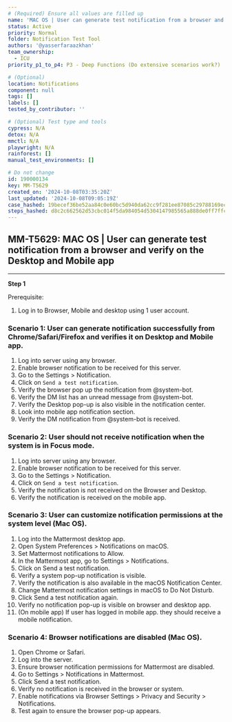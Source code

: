 ```yaml
---
# (Required) Ensure all values are filled up
name: 'MAC OS | User can generate test notification from a browser and verify on the Desktop and Mobile app'
status: Active
priority: Normal
folder: Notification Test Tool
authors: '@yasserfaraazkhan'
team_ownership:
  - ICU
priority_p1_to_p4: P3 - Deep Functions (Do extensive scenarios work?)

# (Optional)
location: Notifications
component: null
tags: []
labels: []
tested_by_contributor: ''

# (Optional) Test type and tools
cypress: N/A
detox: N/A
mmctl: N/A
playwright: N/A
rainforest: []
manual_test_environments: []

# Do not change
id: 190000134
key: MM-T5629
created_on: '2024-10-08T03:35:20Z'
last_updated: '2024-10-08T09:05:19Z'
case_hashed: 19becef36be52aa84c0e60bc5d940da62cc9f281ee87085c29788169ec26ba51bdc6a6af899ab61244dfd8c844c29546
steps_hashed: d8c2c662562d53cbc014f5da984054d5304147985565a888de0ff7ffcfdc68b675ba1d2b994f2d0709251386d208dc9d
---
```


<!-- (Auto-generated) Based on frontmatter's "key" and "name" -->

## MM-T5629: MAC OS | User can generate test notification from a browser and verify on the Desktop and Mobile app

---

**Step 1**

Prerequisite:

1. Log in to Browser, Mobile and desktop using 1 user account.

### Scenario 1: User can generate notification successfully from Chrome/Safari/Firefox and verifies it on Desktop and Mobile app.

1. Log into server using any browser.
2. Enable browser notification to be received for this server.
3. Go to the Settings > Notification.
4. Click on `Send a test notification`.
5. Verify the browser pop up the notification from @system-bot.
6. Verify the DM list has an unread message from @system-bot.
7. Verify the Desktop pop-up is also visible in the notification center.
8. Look into mobile app notification section.
9. Verify the DM notification from @system-bot is received.

### Scenario 2: User should not receive notification when the system is in **Focus mode**.

1. Log into server using any browser.
2. Enable browser notification to be received for this server.
3. Go to the Settings > Notification.
4. Click on `Send a test notification`.
5. Verify the notification is not received on the Browser and Desktop.
6. Verify the notification is received on the mobile app.

### Scenario 3: User can customize notification permissions at the system level (Mac OS).

1. Log into the Mattermost desktop app.
2. Open System Preferences > Notifications on macOS.
3. Set Mattermost notifications to Allow.
4. In the Mattermost app, go to Settings > Notifications.
5. Click on Send a test notification.
6. Verify a system pop-up notification is visible.
7. Verify the notification is also available in the macOS Notification Center.
8. Change Mattermost notification settings in macOS to Do Not Disturb.
9. Click Send a test notification again.
10. Verify no notification pop-up is visible on browser and desktop app.
11. (On mobile app) If user has logged in mobile app. they should receive a mobile notification.

### Scenario 4: Browser notifications are disabled (Mac OS).

1. Open Chrome or Safari.
2. Log into the server.
3. Ensure browser notification permissions for Mattermost are disabled.
4. Go to Settings > Notifications in Mattermost.
5. Click Send a test notification.
6. Verify no notification is received in the browser or system.
7. Enable notifications via Browser Settings > Privacy and Security > Notifications.
8. Test again to ensure the browser pop-up appears.
